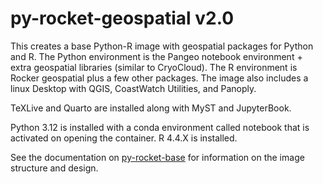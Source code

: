 # py-rocket-geospatial v2.0

This creates a base Python-R image with geospatial packages for Python and R. The Python environment is the Pangeo notebook environment + extra geospatial libraries (similar to CryoCloud). The R environment is Rocker geospatial plus a few other packages. The image also includes a linux Desktop with QGIS, CoastWatch Utilities, and Panoply.

TeXLive and Quarto are installed along with MyST and JupyterBook.

Python 3.12 is installed with a conda environment called notebook that is activated on opening the container. R 4.4.X is installed.

See the documentation on [py-rocket-base](https://nmfs-opensci.github.io/py-rocket-base/) for information on the image structure and design.